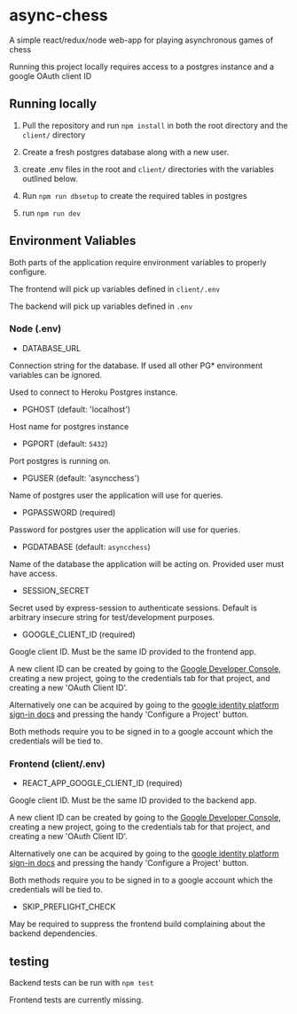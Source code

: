 # async-chess
A simple react/redux/node web-app for playing asynchronous games of chess

Running this project locally requires access to a postgres instance and a google OAuth client ID

## Running locally

1. Pull the repository and run `npm install` in both the root directory and the `client/` directory

2. Create a fresh postgres database along with a new user.

3. create .env files in the root and `client/` directories with the variables outlined below.

4. Run `npm run dbsetup` to create the required tables in postgres

5. run `npm run dev`

## 

## Environment Valiables

Both parts of the application require environment variables to properly configure. 

The frontend will pick up variables defined in `client/.env`

The backend will pick up variables defined in `.env`

### Node (.env)

- DATABASE_URL 

Connection string for the database. If used all other PG* environment variables can be ignored.

Used to connect to Heroku Postgres instance.

- PGHOST (default: 'localhost')

Host name for postgres instance

- PGPORT (default: `5432`)

Port postgres is running on.

- PGUSER (default: 'asyncchess')

Name of postgres user the application will use for queries.

- PGPASSWORD (required)

Password for postgres user the application will use for queries.

- PGDATABASE (default: `asyncchess`)

Name of the database the application will be acting on. Provided user must have access. 

- SESSION_SECRET

Secret used by express-session to authenticate sessions. Default is arbitrary insecure string for test/development purposes.

- GOOGLE_CLIENT_ID (required)

Google client ID. Must be the same ID provided to the frontend app.

A new client ID can be created by going to the [Google Developer Console](console.developers.google.com), creating a new project,
going to the credentials tab for that project, and creating a new 'OAuth Client ID'.

Alternatively one can be acquired by going to the [google identity platform sign-in docs](https://developers.google.com/identity/sign-in/web/sign-in#specify_your_apps_client_id) and pressing the handy 'Configure a Project' button.

Both methods require you to be signed in to a google account which the credentials will be tied to. 

### Frontend (client/.env)

- REACT_APP_GOOGLE_CLIENT_ID (required)

Google client ID. Must be the same ID provided to the backend app.

A new client ID can be created by going to the [Google Developer Console](console.developers.google.com), creating a new project,
going to the credentials tab for that project, and creating a new 'OAuth Client ID'.

Alternatively one can be acquired by going to the [google identity platform sign-in docs](https://developers.google.com/identity/sign-in/web/sign-in#specify_your_apps_client_id) and pressing the handy 'Configure a Project' button.

Both methods require you to be signed in to a google account which the credentials will be tied to. 

- SKIP_PREFLIGHT_CHECK

May be required to suppress the frontend build complaining about the backend dependencies.

## testing

Backend tests can be run with `npm test`

Frontend tests are currently missing.